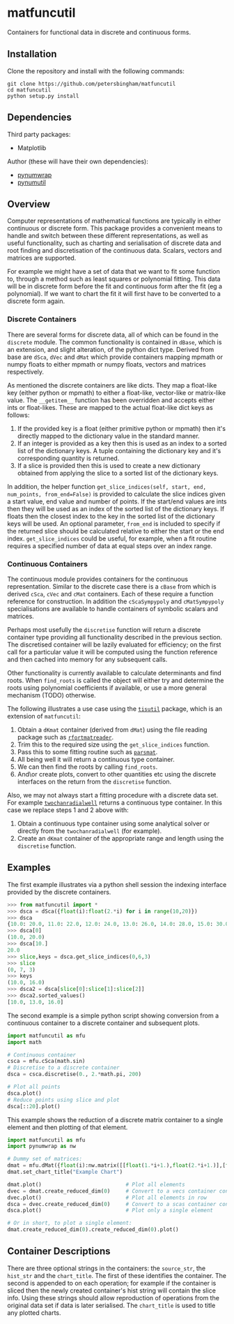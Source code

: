 # matfuncutil
Containers for functional data in discrete and continuous forms.

## Installation

Clone the repository and install with the following commands:

    git clone https://github.com/petersbingham/matfuncutil
    cd matfuncutil
    python setup.py install
    
## Dependencies

Third party packages:
 - Matplotlib

Author (these will have their own dependencies):
 - [pynumwrap](https://github.com/petersbingham/pynumwrap)
 - [pynumutil](https://github.com/petersbingham/pynumutil)

## Overview

Computer representations of mathematical functions are typically in either continuous or discrete form. This package provides a convenient means to handle and switch between these different representations, as well as useful functionality, such as charting and serialisation of discrete data and root finding and discretisation of the continuous data. Scalars, vectors and matrices are supported.

For example we might have a set of data that we want to fit some function to, through a method such as least squares or polynomial fitting. This data will be in discrete form before the fit and continuous form after the fit (eg a polynomial). If we want to chart the fit it will first have to be converted to a discrete form again. 

### Discrete Containers

There are several forms for discrete data, all of which can be found in the `discrete` module. The common functionality is contained in `dBase`, which is an extension, and slight alteration, of the python dict type. Derived from base are `dSca`, `dVec` and `dMat` which provide containers mapping mpmath or numpy floats to either mpmath or numpy floats, vectors and matrices respectively.

As mentioned the discrete containers are like dicts. They map a float-like key (either python or mpmath) to either a float-like, vector-like or matrix-like value. The `__getitem__` function has been overridden and accepts either ints or float-likes. These are mapped to the actual float-like dict keys as follows:
 1. If the provided key is a float (either primitive python or mpmath) then it's directly mapped to the dictionary value in the standard manner.
 2. If an integer is provided as a key then this is used as an index to a sorted list of the dictionary keys. A tuple containing the dictionary key and it's corresponding quantity is returned.
 3. If a slice is provided then this is used to create a new dictionary obtained from applying the slice to a sorted list of the dictionary keys.

In addition, the helper function `get_slice_indices(self, start, end, num_points, from_end=False)` is provided to calculate the slice indices given a start value, end value and number of points. If the start/end values are ints then they will be used as an index of the sorted list of the dictionary keys. If floats then the closest index to the key in the sorted list of the dictionary keys will be used. An optional parameter, `from_end` is included to specify if the returned slice should be calculated relative to either the start or the end index. `get_slice_indices` could be useful, for example, when a fit routine requires a specified number of data at equal steps over an index range.

### Continuous Containers

The continuous module provides containers for the continuous representation. Similar to the discrete case there is a `cBase` from which is derived `cSca`, `cVec` and `cMat` containers. Each of these require a function reference for construction. In addition the  `cScaSympypoly` and `cMatSympypoly` specialisations are available to handle containers of symbolic scalars and matrices.

Perhaps most usefully the `discretise` function will return a discrete container type providing all functionality described in the previous section. The discretised container will be lazily evaluated for efficiency; on the first call for a particular value it will be computed using the function reference and then cached into memory for any subsequent calls.

Other functionality is currently available to calculate determinants and find roots. When `find_roots` is called the object will either try and determine the roots using polynomial coefficients if available, or use a more general mechanism (TODO) otherwise.

The following illustrates a use case using the [`tisutil`](https://github.com/petersbingham/tisutil) package, which is an extension of `matfuncutil`:
 1. Obtain a `dKmat` container (derived from `dMat`) using the file reading package such as [`rfortmatreader`](https://github.com/petersbingham/ukrmolmatreader).
 2. Trim this to the required size using the `get_slice_indices` function.
 3. Pass this to some fitting routine such as [`parsmat`](https://github.com/petersbingham/parsmat).
 4. All being well it will return a continuous type container.
 5. We can then find the roots by calling `find_roots`.
 6. And\or create plots, convert to other quantities etc using the discrete interfaces on the return from the `discretise` function.

Also, we may not always start a fitting procedure with a discrete data set. For example [`twochanradialwell`]( https://github.com/petersbingham/twochanradialwell) returns a continuous type container. In this case we replace steps 1 and 2 above with:
 1. Obtain a continuous type container using some analytical solver or directly from the `twochanradialwell` (for example).
 2. Create an `dKmat` container of the appropriate range and length using the `discretise` function.

## Examples

The first example illustrates via a python shell session the indexing interface provided by the discrete containers.
```python
>>> from matfuncutil import *
>>> dsca = dSca({float(i):float(2.*i) for i in range(10,20)})
>>> dsca
{10.0: 20.0, 11.0: 22.0, 12.0: 24.0, 13.0: 26.0, 14.0: 28.0, 15.0: 30.0, 16.0: 32.0, 17.0: 34.0, 18.0: 36.0, 19.0: 38.0}
>>> dsca[0]
(10.0, 20.0)
>>> dsca[10.]
20.0
>>> slice,keys = dsca.get_slice_indices(0,6,3)
>>> slice
(0, 7, 3)
>>> keys
(10.0, 16.0)
>>> dsca2 = dsca[slice[0]:slice[1]:slice[2]]
>>> dsca2.sorted_values()
[10.0, 13.0, 16.0]
```

The second example is a simple python script showing conversion from a continuous container to a discrete container and subsequent plots. 
```python
import matfuncutil as mfu
import math

# Continuous container
csca = mfu.cSca(math.sin)
# Discretise to a discrete container
dsca = csca.discretise(0., 2.*math.pi, 200)

# Plot all points
dsca.plot()
# Reduce points using slice and plot
dsca[::20].plot()
```

This example shows the reduction of a discrete matrix container to a single element and then plotting of that element.
```python
import matfuncutil as mfu
import pynumwrap as nw

# Dummy set of matrices:
dmat = mfu.dMat({float(i):nw.matrix([[float(1.*i+1.),float(2.*i+1.)],[float(3.*i+1.),float(4.*i+1.)]]) for i in range(10,20)}, x_units="Test")
dmat.set_chart_title("Example Chart")

dmat.plot()                           # Plot all elements
dvec = dmat.create_reduced_dim(0)     # Convert to a vecs container containing rows
dvec.plot()                           # Plot all elements in row
dsca = dvec.create_reduced_dim(0)     # Convert to a scas container containing single element
dsca.plot()                           # Plot only a single element

# Or in short, to plot a single element:
dmat.create_reduced_dim(0).create_reduced_dim(0).plot()
```

## Container Descriptions

There are three optional strings in the containers: the `source_str`, the `hist_str` and the `chart_title`. The first of these identifies the container. The second is appended to on each operation; for example if the container is sliced then the newly created container's hist string will contain the slice info. Using these strings should allow reproduction of operations from the original data set if data is later serialised. The `chart_title` is used to title any plotted charts.
